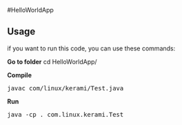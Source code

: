 #HelloWorldApp

## Usage

if you want to run this code, you can use these commands:


<strong>Go to folder</strong>
cd HelloWorldApp/

<strong>Compile</strong>
<pre>
javac com/linux/kerami/Test.java
</pre>

<strong>Run</strong>
<pre>
java -cp . com.linux.kerami.Test
</pre>
